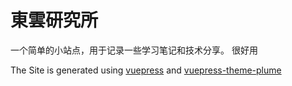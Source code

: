# 東雲研究所

一个简单的小站点，用于记录一些学习笔记和技术分享。
很好用

The Site is generated using [vuepress](https://vuepress.vuejs.org/) and [vuepress-theme-plume](https://github.com/pengzhanbo/vuepress-theme-plume)

